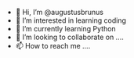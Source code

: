 - 👋 Hi, I’m @augustusbrunus
- 👀 I’m interested in learning coding
- 🌱 I’m currently learning Python
- 💞️ I’m looking to collaborate on ....
- 📫 How to reach me ....

<!---
augustusbrunus/augustusbrunus is a ✨ special ✨ repository because its `README.md` (this file) appears on your GitHub profile.
You can click the Preview link to take a look at your changes.
--->
